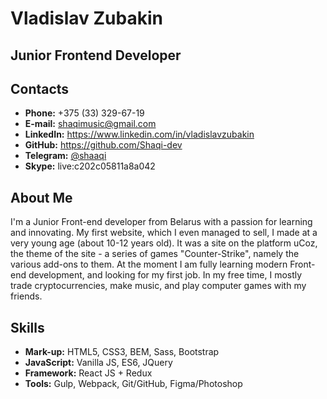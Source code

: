 # Vladislav Zubakin
## Junior Frontend Developer
## Contacts
- **Phone:** +375 (33) 329-67-19
- **E-mail:** shaqimusic@gmail.com
- **LinkedIn:** https://www.linkedin.com/in/vladislavzubakin
- **GitHub:** https://github.com/Shaqi-dev
- **Telegram:** [@shaaqi](https://t.me/shaaaqi)
- **Skype:** live:c202c05811a8a042
## About Me
I'm a Junior Front-end developer from Belarus with a passion for learning and innovating.
My first website, which I even managed to sell, I made at a very young age (about 10-12 years old). It was a site on the platform uCoz, the theme of the site - a series of games "Counter-Strike", namely the various add-ons to them.
At the moment I am fully learning modern Front-end development, and looking for my first job.
In my free time, I mostly trade cryptocurrencies, make music, and play computer games with my friends.
## Skills
- **Mark-up:** HTML5, CSS3, BEM, Sass, Bootstrap
- **JavaScript:** Vanilla JS, ES6, JQuery
- **Framework:** React JS + Redux
- **Tools:** Gulp, Webpack, Git/GitHub, Figma/Photoshop
